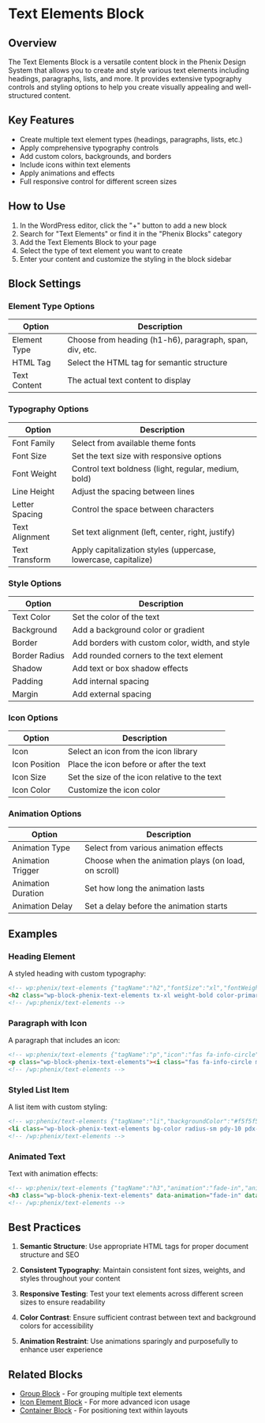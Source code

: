 # Text Elements Block

## Overview

The Text Elements Block is a versatile content block in the Phenix Design System that allows you to create and style various text elements including headings, paragraphs, lists, and more. It provides extensive typography controls and styling options to help you create visually appealing and well-structured content.

<!-- Image placeholder for Text Elements Block -->

## Key Features

- Create multiple text element types (headings, paragraphs, lists, etc.)
- Apply comprehensive typography controls
- Add custom colors, backgrounds, and borders
- Include icons within text elements
- Apply animations and effects
- Full responsive control for different screen sizes

## How to Use

1. In the WordPress editor, click the "+" button to add a new block
2. Search for "Text Elements" or find it in the "Phenix Blocks" category
3. Add the Text Elements Block to your page
4. Select the type of text element you want to create
5. Enter your content and customize the styling in the block sidebar

## Block Settings

### Element Type Options

| Option | Description |
|--------|-------------|
| Element Type | Choose from heading (h1-h6), paragraph, span, div, etc. |
| HTML Tag | Select the HTML tag for semantic structure |
| Text Content | The actual text content to display |

### Typography Options

| Option | Description |
|--------|-------------|
| Font Family | Select from available theme fonts |
| Font Size | Set the text size with responsive options |
| Font Weight | Control text boldness (light, regular, medium, bold) |
| Line Height | Adjust the spacing between lines |
| Letter Spacing | Control the space between characters |
| Text Alignment | Set text alignment (left, center, right, justify) |
| Text Transform | Apply capitalization styles (uppercase, lowercase, capitalize) |

### Style Options

| Option | Description |
|--------|-------------|
| Text Color | Set the color of the text |
| Background | Add a background color or gradient |
| Border | Add borders with custom color, width, and style |
| Border Radius | Add rounded corners to the text element |
| Shadow | Add text or box shadow effects |
| Padding | Add internal spacing |
| Margin | Add external spacing |

### Icon Options

| Option | Description |
|--------|-------------|
| Icon | Select an icon from the icon library |
| Icon Position | Place the icon before or after the text |
| Icon Size | Set the size of the icon relative to the text |
| Icon Color | Customize the icon color |

### Animation Options

| Option | Description |
|--------|-------------|
| Animation Type | Select from various animation effects |
| Animation Trigger | Choose when the animation plays (on load, on scroll) |
| Animation Duration | Set how long the animation lasts |
| Animation Delay | Set a delay before the animation starts |

## Examples

### Heading Element

A styled heading with custom typography:

```html
<!-- wp:phenix/text-elements {"tagName":"h2","fontSize":"xl","fontWeight":"bold","textColor":"primary"} -->
<h2 class="wp-block-phenix-text-elements tx-xl weight-bold color-primary">Welcome to Our Website</h2>
<!-- /wp:phenix/text-elements -->
```

### Paragraph with Icon

A paragraph that includes an icon:

```html
<!-- wp:phenix/text-elements {"tagName":"p","icon":"fas fa-info-circle","iconPosition":"before"} -->
<p class="wp-block-phenix-text-elements"><i class="fas fa-info-circle me-10"></i>Important information goes here.</p>
<!-- /wp:phenix/text-elements -->
```

### Styled List Item

A list item with custom styling:

```html
<!-- wp:phenix/text-elements {"tagName":"li","backgroundColor":"#f5f5f5","padding":"sm","borderRadius":"sm"} -->
<li class="wp-block-phenix-text-elements bg-color radius-sm pdy-10 pdx-15" style="--bg-color:#f5f5f5">List item with custom background</li>
<!-- /wp:phenix/text-elements -->
```

### Animated Text

Text with animation effects:

```html
<!-- wp:phenix/text-elements {"tagName":"h3","animation":"fade-in","animationDuration":"1s","animationDelay":"0.2s"} -->
<h3 class="wp-block-phenix-text-elements" data-animation="fade-in" data-duration="1s" data-delay="0.2s">This heading will fade in</h3>
<!-- /wp:phenix/text-elements -->
```

## Best Practices

1. **Semantic Structure**: Use appropriate HTML tags for proper document structure and SEO

2. **Consistent Typography**: Maintain consistent font sizes, weights, and styles throughout your content

3. **Responsive Testing**: Test your text elements across different screen sizes to ensure readability

4. **Color Contrast**: Ensure sufficient contrast between text and background colors for accessibility

5. **Animation Restraint**: Use animations sparingly and purposefully to enhance user experience

## Related Blocks

- [Group Block](./group-block.md) - For grouping multiple text elements
- [Icon Element Block](./icon-element-block.md) - For more advanced icon usage
- [Container Block](./container-block.md) - For positioning text within layouts

